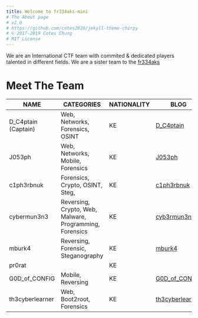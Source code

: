 ```yaml
---
title: Welcome to fr334aks-mini
# The About page
# v2.0
# https://github.com/cotes2020/jekyll-theme-chirpy
# © 2017-2019 Cotes Chung
# MIT License
---
```


We are an International CTF team with commited & dedicated players talented in different fields. We are a sister team to the [fr334aks](https://fr334aks.github.io/)

# Meet The Team

| NAME                 | CATEGORIES                      | NATIONALITY | BLOG                                      | X                                          | GITHUB                                     |
|----------------------|-----------------------------------------|-------------|-------------------------------------------|--------------------------------------------|--------------------------------------------|
| D_C4ptain (Captain)  | Web, Networks, Forensics, OSINT | KE          | [D_C4ptain](http://d-c4ptain.github.io/)  | [@d_c4ptain](https://x.com/d_c4ptain)      | [d_c4ptain](https://github.com/d-c4ptain)  |
| J053ph               | Web, Networks, Mobile, Forensics| KE          | [J053ph](https://josephkimiri.github.io/)  |                     [J053ph ](https://x.com/mashkimiri)               | [J053ph](https://github.com/josephkimiri/) |
| c1ph3rbnuk               | Forensics, Crypto, OSINT, Steg, | KE          | [c1ph3rbnuk](https://c1ph3rbnuk.github.io/)  |                     [c1ph3rbnuk](https://x.com/c1ph3rbnuk)               | [c1ph3rbnuk](https://github.com/c1ph3rbnuk/) |
| cybermun3n3               | Reversing, Crypto, Web, Malware, Programming, Forensics | KE          | [cyb3rmun3n3](https://cybermunene.com)  |                     [cyb3rmun3n3](https://x.com/cybermunene)               | [cyb3rmun3n3](https://github.com/cyb3rmun3n3/) |
| mburk4              |Reversing, Forensic, Steganography | KE          | [mburk4](https://mburukaranja.me)  | [mburk4](https://x.com/mburu_karanja_) | [mburk4](https://github.com/mburu-karanja)|
| pr0rat            || KE          |  | | |
| G0D_of_CONFIG               | Mobile, Reversing| KE          | [G0D_of_CONFIG](https://noahmugaya.hashnode.dev/)  |                                   |  |
|th3cyberlearner |Web, Boot2root, Forensics|KE|[th3cyberlearner](https://thecyberlearner.github.io/)|[th3cyberlearner](https://x.com/th3cyberlearner)|[th3cyberlearner](https://github.com/th3cyberlearner)|



<script type="text/javascript" src="https://cdnjs.buymeacoffee.com/1.0.0/button.prod.min.js" data-name="bmc-button" data-slug="fr334aksmiF" data-color="#000000" data-emoji=""  data-font="Cookie" data-text="Buy me a coffee" data-outline-color="#000000" data-font-color="#ffffff" data-coffee-color="#FFDD00" ></script>
